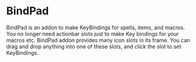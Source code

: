 # BindPad

BindPad is an addon to make KeyBindings for spells, items, and macros. You no longer need actionbar slots just to make Key bindings for your macros etc. BindPad addon provides many icon slots in its frame. You can drag and drop anything into one of these slots, and click the slot to set KeyBindings.

